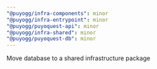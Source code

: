 ```yaml
---
"@puyogg/infra-components": minor
"@puyogg/infra-entrypoint": minor
"@puyogg/puyoquest-api": minor
"@puyogg/infra-shared": minor
"@puyogg/puyoquest-db": minor
---
```


Move database to a shared infrastructure package
